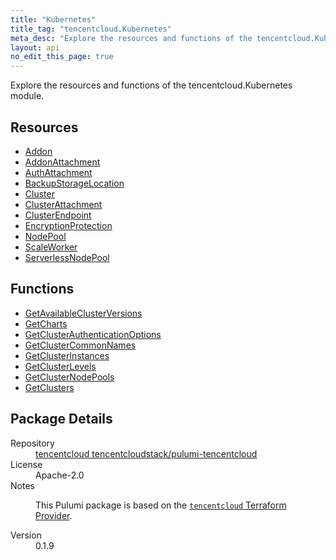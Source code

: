 ```yaml
---
title: "Kubernetes"
title_tag: "tencentcloud.Kubernetes"
meta_desc: "Explore the resources and functions of the tencentcloud.Kubernetes module."
layout: api
no_edit_this_page: true
---
```


<!-- WARNING: this file was generated by Pulumi Docs Generator. -->
<!-- Do not edit by hand unless you're certain you know what you are doing! -->

Explore the resources and functions of the tencentcloud.Kubernetes module.

<h2 id="resources">Resources</h2>
<ul class="api">
    <li><a href="addon/" title="Addon"><span class="api-symbol api-symbol--resource"></span>Addon</a></li>
    <li><a href="addonattachment/" title="AddonAttachment"><span class="api-symbol api-symbol--resource"></span>AddonAttachment</a></li>
    <li><a href="authattachment/" title="AuthAttachment"><span class="api-symbol api-symbol--resource"></span>AuthAttachment</a></li>
    <li><a href="backupstoragelocation/" title="BackupStorageLocation"><span class="api-symbol api-symbol--resource"></span>BackupStorageLocation</a></li>
    <li><a href="cluster/" title="Cluster"><span class="api-symbol api-symbol--resource"></span>Cluster</a></li>
    <li><a href="clusterattachment/" title="ClusterAttachment"><span class="api-symbol api-symbol--resource"></span>ClusterAttachment</a></li>
    <li><a href="clusterendpoint/" title="ClusterEndpoint"><span class="api-symbol api-symbol--resource"></span>ClusterEndpoint</a></li>
    <li><a href="encryptionprotection/" title="EncryptionProtection"><span class="api-symbol api-symbol--resource"></span>EncryptionProtection</a></li>
    <li><a href="nodepool/" title="NodePool"><span class="api-symbol api-symbol--resource"></span>NodePool</a></li>
    <li><a href="scaleworker/" title="ScaleWorker"><span class="api-symbol api-symbol--resource"></span>ScaleWorker</a></li>
    <li><a href="serverlessnodepool/" title="ServerlessNodePool"><span class="api-symbol api-symbol--resource"></span>ServerlessNodePool</a></li>
</ul>

<h2 id="functions">Functions</h2>
<ul class="api">
    <li><a href="getavailableclusterversions/" title="GetAvailableClusterVersions"><span class="api-symbol api-symbol--function"></span>GetAvailableClusterVersions</a></li>
    <li><a href="getcharts/" title="GetCharts"><span class="api-symbol api-symbol--function"></span>GetCharts</a></li>
    <li><a href="getclusterauthenticationoptions/" title="GetClusterAuthenticationOptions"><span class="api-symbol api-symbol--function"></span>GetClusterAuthenticationOptions</a></li>
    <li><a href="getclustercommonnames/" title="GetClusterCommonNames"><span class="api-symbol api-symbol--function"></span>GetClusterCommonNames</a></li>
    <li><a href="getclusterinstances/" title="GetClusterInstances"><span class="api-symbol api-symbol--function"></span>GetClusterInstances</a></li>
    <li><a href="getclusterlevels/" title="GetClusterLevels"><span class="api-symbol api-symbol--function"></span>GetClusterLevels</a></li>
    <li><a href="getclusternodepools/" title="GetClusterNodePools"><span class="api-symbol api-symbol--function"></span>GetClusterNodePools</a></li>
    <li><a href="getclusters/" title="GetClusters"><span class="api-symbol api-symbol--function"></span>GetClusters</a></li>
</ul>

<h2 id="package-details">Package Details</h2>
<dl class="package-details">
	<dt>Repository</dt>
	<dd><a href="https://github.com/tencentcloudstack/pulumi-tencentcloud">tencentcloud tencentcloudstack/pulumi-tencentcloud</a></dd>
	<dt>License</dt>
	<dd>Apache-2.0</dd>
	<dt>Notes</dt>
	<dd><p>This Pulumi package is based on the <a href="https://github.com/tencentcloudstack/terraform-provider-tencentcloud"><code>tencentcloud</code> Terraform Provider</a>.</p>
</dd>
	<dt>Version</dt>
	<dd>0.1.9</dd>
</dl>

